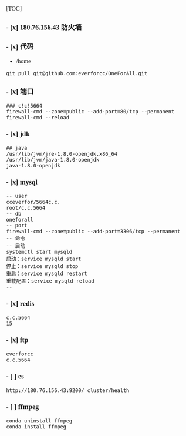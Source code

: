 <font face="SimSun" size=3>

[TOC]

### - [x] 180.76.156.43 防火墙

### - [x] 代码

- /home
~~~
git pull git@github.com:everforcc/OneForAll.git
~~~

### - [x] 端口

~~~
### c!c!5664
firewall-cmd --zone=public --add-port=80/tcp --permanent
firewall-cmd --reload
~~~

### - [x] jdk

~~~
## java
/usr/lib/jvm/jre-1.8.0-openjdk.x86_64
/usr/lib/jvm/java-1.8.0-openjdk
java-1.8.0-openjdk
~~~

### - [x] mysql
~~~
-- user
cceverfor/5664c.c.
root/c.c.5664
-- db
oneforall
-- port
firewall-cmd --zone=public --add-port=3306/tcp --permanent
-- 命令
-- 启动
systemctl start mysqld
启动：service mysqld start
停止：service mysqld stop
重启：service mysqld restart
重载配置：service mysqld reload
-- 
~~~

### - [x] redis
~~~
c.c.5664
15
~~~
### - [x] ftp
~~~
everforcc
c.c.5664
~~~

### - [ ] es

~~~
http://180.76.156.43:9200/_cluster/health
~~~


### - [ ] ffmpeg
~~~
conda uninstall ffmpeg
conda install ffmpeg
~~~



</font>